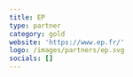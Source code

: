 ```yaml
---
title: EP
type: partner
category: gold
website: 'https://www.ep.fr/'
logo: /images/partners/ep.svg
socials: []
---
```

